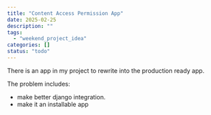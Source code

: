 ```yaml
---
title: "Content Access Permission App"
date: 2025-02-25
description: ""
tags: 
  - "weekend_project_idea"
categories: []
status: "todo"
---
```


There is an app in my project to rewrite into the production ready app.

The problem includes: 

- make better django integration.
- make it an installable app
